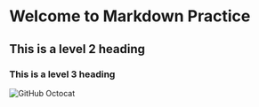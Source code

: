 # Welcome to Markdown Practice
## This is a level 2 heading
### This is a level 3 heading
![GitHub Octocat](https://octodex.github.com/images/yaktocat.png)

